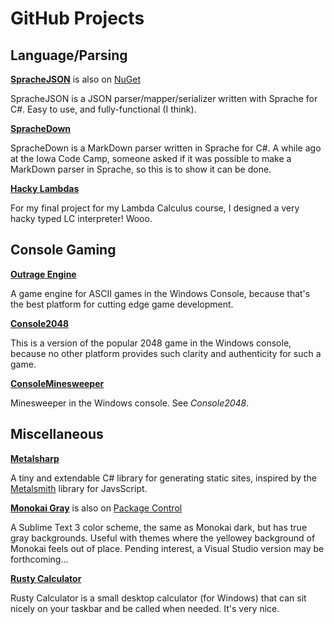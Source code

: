 # GitHub Projects

## Language/Parsing

[**SpracheJSON**](https://github.com/IanWold/SpracheJSON) is also on [NuGet](https://www.nuget.org/packages/SpracheJSON)

SpracheJSON is a JSON parser/mapper/serializer written with Sprache for C#. Easy to use, and fully-functional (I think).

[**SpracheDown**](https://github.com/IanWold/SpracheDown)

SpracheDown is a MarkDown parser written in Sprache for C#. A while ago at the Iowa Code Camp, someone asked if it was possible to make a MarkDown parser in Sprache, so this is to show it can be done.

[**Hacky Lambdas**](https://github.com/IanWold/HackyLambdas)

For my final project for my Lambda Calculus course, I designed a very hacky typed LC interpreter! Wooo.

## Console Gaming

[**Outrage Engine**](https://github.com/IanWold/OutrageEngine)

A game engine for ASCII games in the Windows Console, because that's the best platform for cutting edge game development.

[**Console2048**](https://github.com/IanWold/Console2048)

This is a version of the popular 2048 game in the Windows console, because no other platform provides such clarity and authenticity for such a game.

[**ConsoleMinesweeper**](https://github.com/IanWold/ConsoleMinesweeper)

Minesweeper in the Windows console. See *Console2048*.

## Miscellaneous

[**Metalsharp**](https://github.com/ianwold/Metalsharp)

A tiny and extendable C# library for generating static sites, inspired by the [Metalsmith](https://metalsmith.io/) library for JavsScript.

[**Monokai Gray**](https://github.com/IanWold/MonokaiGray) is also on [Package Control](https://packagecontrol.io/packages/Monokai%20Gray)

A Sublime Text 3 color scheme, the same as Monokai dark, but has true gray backgrounds. Useful with themes where the yellowey background of Monokai feels out of place. Pending interest, a Visual Studio version may be forthcoming...

[**Rusty Calculator**](https://github.com/IanWold/RustyCalculator)

Rusty Calculator is a small desktop calculator (for Windows) that can sit nicely on your taskbar and be called when needed. It's very nice.
